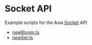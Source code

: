 # Socket API 

Example scripts for the Axia [Socket](https://docs.axc.network/build/axia-apis/exchange-chain-swapchain-api#events) API

* [newBloom.ts](./newBloom.ts)
* [newSet.ts](./newSet.ts)
